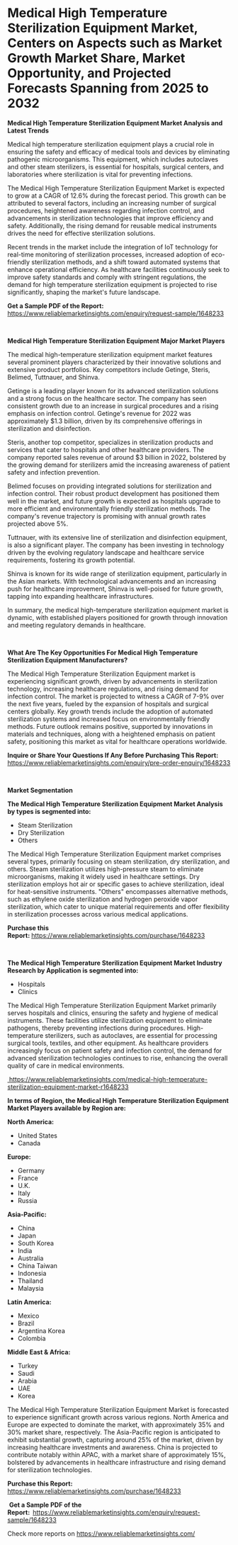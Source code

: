 <p><h1>Medical High Temperature Sterilization Equipment Market, Centers on Aspects such as Market Growth Market Share, Market Opportunity, and Projected Forecasts Spanning from 2025 to 2032</h1></p><p><strong>Medical High Temperature Sterilization Equipment Market Analysis and Latest Trends</strong></p>
<p><p>Medical high temperature sterilization equipment plays a crucial role in ensuring the safety and efficacy of medical tools and devices by eliminating pathogenic microorganisms. This equipment, which includes autoclaves and other steam sterilizers, is essential for hospitals, surgical centers, and laboratories where sterilization is vital for preventing infections. </p><p>The Medical High Temperature Sterilization Equipment Market is expected to grow at a CAGR of 12.6% during the forecast period. This growth can be attributed to several factors, including an increasing number of surgical procedures, heightened awareness regarding infection control, and advancements in sterilization technologies that improve efficiency and safety. Additionally, the rising demand for reusable medical instruments drives the need for effective sterilization solutions. </p><p>Recent trends in the market include the integration of IoT technology for real-time monitoring of sterilization processes, increased adoption of eco-friendly sterilization methods, and a shift toward automated systems that enhance operational efficiency. As healthcare facilities continuously seek to improve safety standards and comply with stringent regulations, the demand for high temperature sterilization equipment is projected to rise significantly, shaping the market's future landscape.</p></p>
<p><strong>Get a Sample PDF of the Report:&nbsp;</strong> <a href="https://www.reliablemarketinsights.com/enquiry/request-sample/1648233?utm_campaign=3317&utm_medium=2&utm_source=Github&utm_content=ia&utm_term=25032025&utm_id=medical-high-temperature-sterilization-equipment">https://www.reliablemarketinsights.com/enquiry/request-sample/1648233</a></p>
<p>&nbsp;</p>
<p><strong>Medical High Temperature Sterilization Equipment Major Market Players</strong></p>
<p><p>The medical high-temperature sterilization equipment market features several prominent players characterized by their innovative solutions and extensive product portfolios. Key competitors include Getinge, Steris, Belimed, Tuttnauer, and Shinva.</p><p>Getinge is a leading player known for its advanced sterilization solutions and a strong focus on the healthcare sector. The company has seen consistent growth due to an increase in surgical procedures and a rising emphasis on infection control. Getinge's revenue for 2022 was approximately $1.3 billion, driven by its comprehensive offerings in sterilization and disinfection.</p><p>Steris, another top competitor, specializes in sterilization products and services that cater to hospitals and other healthcare providers. The company reported sales revenue of around $3 billion in 2022, bolstered by the growing demand for sterilizers amid the increasing awareness of patient safety and infection prevention.</p><p>Belimed focuses on providing integrated solutions for sterilization and infection control. Their robust product development has positioned them well in the market, and future growth is expected as hospitals upgrade to more efficient and environmentally friendly sterilization methods. The company's revenue trajectory is promising with annual growth rates projected above 5%.</p><p>Tuttnauer, with its extensive line of sterilization and disinfection equipment, is also a significant player. The company has been investing in technology driven by the evolving regulatory landscape and healthcare service requirements, fostering its growth potential.</p><p>Shinva is known for its wide range of sterilization equipment, particularly in the Asian markets. With technological advancements and an increasing push for healthcare improvement, Shinva is well-poised for future growth, tapping into expanding healthcare infrastructures.</p><p>In summary, the medical high-temperature sterilization equipment market is dynamic, with established players positioned for growth through innovation and meeting regulatory demands in healthcare.</p></p>
<p>&nbsp;</p>
<p><strong>What Are The Key Opportunities For Medical High Temperature Sterilization Equipment Manufacturers?</strong></p>
<p><p>The Medical High Temperature Sterilization Equipment market is experiencing significant growth, driven by advancements in sterilization technology, increasing healthcare regulations, and rising demand for infection control. The market is projected to witness a CAGR of 7-9% over the next five years, fueled by the expansion of hospitals and surgical centers globally. Key growth trends include the adoption of automated sterilization systems and increased focus on environmentally friendly methods. Future outlook remains positive, supported by innovations in materials and techniques, along with a heightened emphasis on patient safety, positioning this market as vital for healthcare operations worldwide.</p></p>
<p><strong>Inquire or Share Your Questions If Any Before Purchasing This Report:</strong> <a href="https://www.reliablemarketinsights.com/enquiry/pre-order-enquiry/1648233?utm_campaign=3317&utm_medium=2&utm_source=Github&utm_content=ia&utm_term=25032025&utm_id=medical-high-temperature-sterilization-equipment">https://www.reliablemarketinsights.com/enquiry/pre-order-enquiry/1648233</a></p>
<p>&nbsp;</p>
<p><strong>Market Segmentation</strong></p>
<p><strong>The Medical High Temperature Sterilization Equipment Market Analysis by types is segmented into:</strong></p>
<p><ul><li>Steam Sterilization</li><li>Dry Sterilization</li><li>Others</li></ul></p>
<p><p>The Medical High Temperature Sterilization Equipment market comprises several types, primarily focusing on steam sterilization, dry sterilization, and others. Steam sterilization utilizes high-pressure steam to eliminate microorganisms, making it widely used in healthcare settings. Dry sterilization employs hot air or specific gases to achieve sterilization, ideal for heat-sensitive instruments. "Others" encompasses alternative methods, such as ethylene oxide sterilization and hydrogen peroxide vapor sterilization, which cater to unique material requirements and offer flexibility in sterilization processes across various medical applications.</p></p>
<p><strong>Purchase this Report:&nbsp;</strong><a href="https://www.reliablemarketinsights.com/purchase/1648233?utm_campaign=3317&utm_medium=2&utm_source=Github&utm_content=ia&utm_term=25032025&utm_id=medical-high-temperature-sterilization-equipment">https://www.reliablemarketinsights.com/purchase/1648233</a></p>
<p>&nbsp;</p>
<p><strong>The Medical High Temperature Sterilization Equipment Market Industry Research by Application is segmented into:</strong></p>
<p><ul><li>Hospitals</li><li>Clinics</li></ul></p>
<p><p>The Medical High Temperature Sterilization Equipment Market primarily serves hospitals and clinics, ensuring the safety and hygiene of medical instruments. These facilities utilize sterilization equipment to eliminate pathogens, thereby preventing infections during procedures. High-temperature sterilizers, such as autoclaves, are essential for processing surgical tools, textiles, and other equipment. As healthcare providers increasingly focus on patient safety and infection control, the demand for advanced sterilization technologies continues to rise, enhancing the overall quality of care in medical environments.</p></p>
<p><a href="https://www.reliablemarketinsights.com/medical-high-temperature-sterilization-equipment-market-r1648233?utm_campaign=3317&utm_medium=2&utm_source=Github&utm_content=ia&utm_term=25032025&utm_id=medical-high-temperature-sterilization-equipment">&nbsp;https://www.reliablemarketinsights.com/medical-high-temperature-sterilization-equipment-market-r1648233</a></p>
<p><strong>In terms of Region, the Medical High Temperature Sterilization Equipment Market Players available by Region are:</strong></p>
<p>
    <p> <strong> North America: </strong>
        <ul>
            <li>United States</li>
            <li>Canada</li>
        </ul>
        </p> 
    <p> <strong> Europe: </strong>
        <ul>
            <li>Germany</li>
            <li>France</li>
            <li>U.K.</li>
            <li>Italy</li>
            <li>Russia</li>
        </ul>
        </p> 
    <p> <strong> Asia-Pacific: </strong>
        <ul>
            <li>China</li>
            <li>Japan</li>
            <li>South Korea</li>
            <li>India</li>
            <li>Australia</li>
            <li>China Taiwan</li>
            <li>Indonesia</li>
            <li>Thailand</li>
            <li>Malaysia</li>
        </ul>
        </p> 
    <p> <strong> Latin America: </strong>
        <ul>
            <li>Mexico</li>
            <li>Brazil</li>
            <li>Argentina Korea</li>
            <li>Colombia</li>
        </ul>
        </p> 
    <p> <strong> Middle East & Africa: </strong>
        <ul>
            <li>Turkey</li>
            <li>Saudi</li>
            <li>Arabia</li>
            <li>UAE</li>
            <li>Korea</li>
        </ul>
    </p>
    </p>
<p><p>The Medical High Temperature Sterilization Equipment Market is forecasted to experience significant growth across various regions. North America and Europe are expected to dominate the market, with approximately 35% and 30% market share, respectively. The Asia-Pacific region is anticipated to exhibit substantial growth, capturing around 25% of the market, driven by increasing healthcare investments and awareness. China is projected to contribute notably within APAC, with a market share of approximately 15%, bolstered by advancements in healthcare infrastructure and rising demand for sterilization technologies.</p></p>
<p><strong>Purchase this Report: </strong><a href="https://www.reliablemarketinsights.com/purchase/1648233?utm_campaign=3317&utm_medium=2&utm_source=Github&utm_content=ia&utm_term=25032025&utm_id=medical-high-temperature-sterilization-equipment">https://www.reliablemarketinsights.com/purchase/1648233</a></p>
<p>&nbsp;<strong>Get a Sample PDF of the Report:&nbsp;&nbsp;</strong><a href="https://www.reliablemarketinsights.com/enquiry/request-sample/1648233?utm_campaign=3317&utm_medium=2&utm_source=Github&utm_content=ia&utm_term=25032025&utm_id=medical-high-temperature-sterilization-equipment">https://www.reliablemarketinsights.com/enquiry/request-sample/1648233</a></p>
<p><strong></strong></p>
<p>Check more reports on <a href="https://www.reliablemarketinsights.com/?utm_campaign=3317&utm_medium=2&utm_source=Github&utm_content=ia&utm_term=25032025&utm_id=medical-high-temperature-sterilization-equipment">https://www.reliablemarketinsights.com/</a></p>